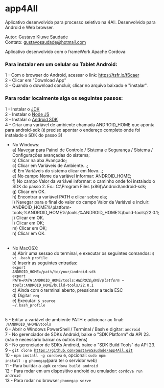 # app4All
Aplicativo desenvolvido para processo seletivo na 4All. Desenvolvido para Android e Web browser.<br>

Autor: Gustavo Kluwe Saudade<br>
Contato: gustavosaudade@hotmail.com<br>

Aplicativo desenvolvido com o frameWork Apache Cordova

<h3>Para instalar em um celular ou Tablet Android:</h3>

1 - Com o browser do Android, acessar o link: <a href="https://tsfr.io/f6caer">https://tsfr.io/f6caer</a><br>
2 - Clicar em "Download App"<br>
3 - Quando o download concluir, clicar no arquivo baixado e "instalar".  

<h3>Para rodar localmente siga os seguintes passos:</h3>

1 - Instalar o <a href="http://www.oracle.com/technetwork/java/javase/downloads/jdk8-downloads-2133151.html">JDK</a><br>
2 - Instalar o <a href="https://nodejs.org/en/download/">Node JS</a><br>
3 - Instalar o <a href="http://developer.android.com/intl/pt-br/sdk/index.html#Other">Android SDK</a><br>
4 - Criar uma variável de ambiente chamada ANDROID_HOME que aponta para android-sdk (é preciso apontar o endereço completo onde foi instalado o SDK do passo 3)<br>

  * No Windows:<br>
  a) Navegar para Painel de Controle / Sistema e Segurança / Sistema / Configurações avançadas do sistema;<br>
  b) Clicar na aba Avançado;<br>
  c) Clicar em Variáveis ​​de Ambiente...;<br>
  d) Em Variáveis ​​do sistema clicar em Novo...;<br>
  e) No campo Nome da variável informar: ANDROID_HOME;<br>
  f) No campo Valor da variável informar: o caminho onde foi instalado o SDK do passo 2. Ex.: C:\Program Files (x86)\Android\android-sdk;<br>
  g) Clicar em OK.<br>
  h) Encontrar a variável PATH e clicar sobre ela;<br>
  i) Navegar para o final do valor do campo Valor da Variável e incluir: ANDROID_HOME%\platform-tools;%ANDROID_HOME%\tools;%ANDROID_HOME%\build-tools\22.0.1;<br>
  j) Clicar em OK.<br>
  l) Clicar em OK;<br>
  m) Clicar em OK;<br>
  n) Clicar em OK.<br><br>

  * No MacOSX:<br>
  a) Abrir uma sessao do terminal, e executar os seguintes comandos: <code>$ vi .bash_profile</code><br>
  b) Inserir as seguintes entradas:<br>
    <code>export ANDROID_HOME=/path/to/your/android-sdk</code><br>
    <code>export PATH=$PATH:$ANDROID_HOME/tools:$ANDROID_HOME/platform-tools:$ANDROID_HOME/build-tools/22.0.1</code><br>
  c) Ainda com o terminal aberto, pressionar a tecla ESC<br>
  d) Digitar <code>:wq</code><br>
  e) Executar: <code>$ source ~/.bash_profile</code><br><br>

5 - Editar a variável de ambiente PATH e adicionar ao final: <code>;%ANDROID_%HOME\tools</code><br>
6 - Abrir o Windows PowerShell / Terminal / Bash e digitar: <code>android</code><br>
7 - No gerenciador de SDKs Android, baixe o "SDK Platform" da API 23. (não é necessário baixar os outros itens) <br>
8 - No gerenciador de SDKs Android, baixe o "SDK Build Tools" da API 23.<br>
9 - <code>git clone https://github.com/GustavoSaudade/app4All.git</code><br>
10 - <code>npm install -g cordova</code> e, opcional: <code>sudo npm install -g phonegap</code>(para ter o servidor web)<br>
11 - Para buildar a .apk <code>cordova build android</code><br>
12 - Para rodar em um dispositivo android ou emulador: <code>cordova run android</code><br>
13 - Para rodar no browser <code>phonegap serve</code>
